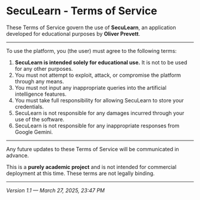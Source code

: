 # **SecuLearn - Terms of Service**

These Terms of Service govern the use of **SecuLearn**, an application developed for educational purposes by **Oliver Prevett**.

---

To use the platform, you (the user) must agree to the following terms:

1. **SecuLearn is intended solely for educational use.** It is not to be used for any other purposes.
2. You must not attempt to exploit, attack, or compromise the platform through any means.
3. You must not input any inappropriate queries into the artificial intelligence features.
4. You must take full responsibility for allowing SecuLearn to store your credentials.
5. SecuLearn is not responsible for any damages incurred through your use of the software.
6. SecuLearn is not responsible for any inappropriate responses from Google Gemini.

---

Any future updates to these Terms of Service will be communicated in advance.

This is a **purely academic project** and is not intended for commercial deployment at this time. These terms are not legally binding.

---

*Version 1.1 — March 27, 2025, 23:47 PM*
